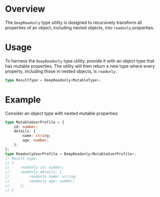 # Overview
The `DeepReadonly` type utility is designed to recursively transform all properties of an object, including nested objects, into `readonly` properties. 

# Usage
To harness the `DeepReadonly` type utility, provide it with an object type that has mutable properties. The utility will then return a new type where every property, including those in nested objects, is `readonly`.
```typescript
type ResultType = DeepReadonly<MutableType>;
```

# Example
Consider an object type with nested mutable properties:
```typescript
type MutableUserProfile = {
    id: number;
    details: {
        name: string;
        age: number;
    };
};
type ReadonlyUserProfile = DeepReadonly<MutableUserProfile>;
// Result type: 
// {
//     readonly id: number;
//     readonly details: {
//         readonly name: string;
//         readonly age: number;
//     };
// }
```
